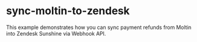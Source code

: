 # sync-moltin-to-zendesk
This example demonstrates how you can sync payment refunds from Moltin into Zendesk Sunshine via Webhook API.
